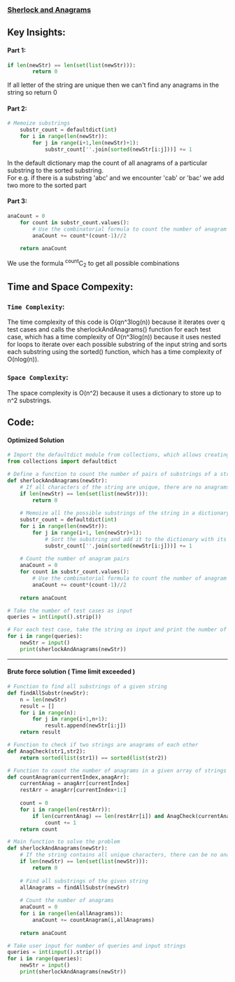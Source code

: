 ### [Sherlock and Anagrams](https://www.hackerrank.com/challenges/sherlock-and-anagrams/problem)

## Key Insights:
#### Part 1:
```python
if len(newStr) == len(set(list(newStr))):
        return 0
```
If all letter of the string are unique then we can't find any anagrams in the string so return 0

#### Part 2:
```python
# Memoize substrings
    substr_count = defaultdict(int)
    for i in range(len(newStr)):
        for j in range(i+1,len(newStr)+1):
            substr_count[''.join(sorted(newStr[i:j]))] += 1
```
In the default dictionary map the count of all anagrams of a particular substring to the sorted substring.<br>
For e.g. if there is a substring 'abc' and we encounter 'cab' or 'bac' we add two more to the sorted part<br>

#### Part 3:
```python
anaCount = 0
    for count in substr_count.values():
        # Use the combinatorial formula to count the number of anagram pairs
        anaCount += count*(count-1)//2
    
    return anaCount
```
We use the formula <sup>count</sup>C<sub>2</sub> to get all possible combinations

## Time and Space Compexity:
### `Time Complexity`:
The time complexity of this code is O(qn^3log(n)) because it iterates over q test cases and calls the sherlockAndAnagrams() function for each test case, which has a time complexity of O(n^3log(n)) because it uses nested for loops to iterate over each possible substring of the input string and sorts each substring using the sorted() function, which has a time complexity of O(nlog(n)). 

### `Space Complexity`:
The space complexity is O(n^2) because it uses a dictionary to store up to n^2 substrings.

## Code:
#### Optimized Solution
```python
# Import the defaultdict module from collections, which allows creating a dictionary with default values
from collections import defaultdict

# Define a function to count the number of pairs of substrings of a string that are anagrams of each other
def sherlockAndAnagrams(newStr):
    # If all characters of the string are unique, there are no anagrams
    if len(newStr) == len(set(list(newStr))):
        return 0
    
    # Memoize all the possible substrings of the string in a dictionary
    substr_count = defaultdict(int)
    for i in range(len(newStr)):
        for j in range(i+1, len(newStr)+1):
            # Sort the substring and add it to the dictionary with its count
            substr_count[''.join(sorted(newStr[i:j]))] += 1
    
    # Count the number of anagram pairs
    anaCount = 0
    for count in substr_count.values():
        # Use the combinatorial formula to count the number of anagram pairs
        anaCount += count*(count-1)//2
    
    return anaCount

# Take the number of test cases as input
queries = int(input().strip())

# For each test case, take the string as input and print the number of anagram pairs
for i in range(queries):
    newStr = input()
    print(sherlockAndAnagrams(newStr))
```
---------------------------------------------------------------------------------------------------------------------------------------------

#### Brute force solution ( Time limit exceeded )
```python
# Function to find all substrings of a given string
def findAllSubstr(newStr):
    n = len(newStr)
    result = []
    for i in range(n):
        for j in range(i+1,n+1):
            result.append(newStr[i:j])
    return result

# Function to check if two strings are anagrams of each other
def AnagCheck(str1,str2):
    return sorted(list(str1)) == sorted(list(str2))

# Function to count the number of anagrams in a given array of strings
def countAnagram(currentIndex,anagArr):
    currentAnag = anagArr[currentIndex]
    restArr = anagArr[currentIndex+1:]
    
    count = 0
    for i in range(len(restArr)):
        if len(currentAnag) == len(restArr[i]) and AnagCheck(currentAnag,restArr[i]):
            count += 1
    return count

# Main function to solve the problem
def sherlockAndAnagrams(newStr):
    # If the string contains all unique characters, there can be no anagrams
    if len(newStr) == len(set(list(newStr))):
        return 0
    
    # Find all substrings of the given string
    allAnagrams = findAllSubstr(newStr)
    
    # Count the number of anagrams
    anaCount = 0
    for i in range(len(allAnagrams)):
        anaCount += countAnagram(i,allAnagrams)
        
    return anaCount

# Take user input for number of queries and input strings
queries = int(input().strip())
for i in range(queries):
    newStr = input()
    print(sherlockAndAnagrams(newStr))

```
